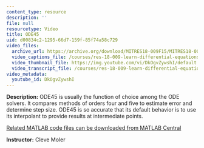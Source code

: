 ```yaml
---
content_type: resource
description: ''
file: null
resourcetype: Video
title: ODE45
uid: d00834c2-1295-66d7-159f-85f74a58c729
video_files:
  archive_url: https://archive.org/download/MITRES18-009F15/MITRES18-009F15_odes_06_300k.mp4
  video_captions_file: /courses/res-18-009-learn-differential-equations-up-close-with-gilbert-strang-and-cleve-moler-fall-2015/8bbc7b5d270e5a64bee878f7f1f7e3b0_DkOgvZywshI.vtt
  video_thumbnail_file: https://img.youtube.com/vi/DkOgvZywshI/default.jpg
  video_transcript_file: /courses/res-18-009-learn-differential-equations-up-close-with-gilbert-strang-and-cleve-moler-fall-2015/335a2374521a9bcee64d8d6c8f27abc6_DkOgvZywshI.pdf
video_metadata:
  youtube_id: DkOgvZywshI
---
```


**Description:** ODE45 is usually the function of choice among the ODE solvers. It compares methods of orders four and five to estimate error and determine step size. ODE45 is so accurate that its default behavior is to use its interpolant to provide results at intermediate points.

[Related MATLAB code files can be downloaded from MATLAB Central](http://www.mathworks.com/matlabcentral/fileexchange/54611)

**Instructor:** Cleve Moler